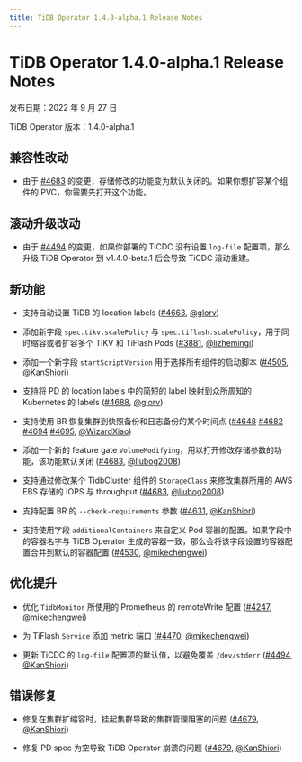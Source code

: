 ```yaml
---
title: TiDB Operator 1.4.0-alpha.1 Release Notes
---
```


# TiDB Operator 1.4.0-alpha.1 Release Notes

发布日期：2022 年 9 月 27 日

TiDB Operator 版本：1.4.0-alpha.1

## 兼容性改动

- 由于 [#4683](https://github.com/pingcap/tidb-operator/pull/4683) 的变更，存储修改的功能变为默认关闭的。如果你想扩容某个组件的 PVC，你需要先打开这个功能。

## 滚动升级改动

- 由于 [#4494](https://github.com/pingcap/tidb-operator/pull/4494) 的变更，如果你部署的 TiCDC 没有设置 `log-file` 配置项，那么升级 TiDB Operator 到 v1.4.0-beta.1 后会导致 TiCDC 滚动重建。

## 新功能

- 支持自动设置 TiDB 的 location labels ([#4663](https://github.com/pingcap/tidb-operator/pull/4663), [@glorv](https://github.com/glorv))

- 添加新字段 `spec.tikv.scalePolicy` 与 `spec.tiflash.scalePolicy`，用于同时缩容或者扩容多个 TiKV 和 TiFlash Pods ([#3881](https://github.com/pingcap/tidb-operator/pull/3881), [@lizhemingi](https://github.com/lizhemingi))

- 添加一个新字段 `startScriptVersion` 用于选择所有组件的启动脚本 ([#4505](https://github.com/pingcap/tidb-operator/pull/4505), [@KanShiori](https://github.com/KanShiori))

- 支持将 PD 的 location labels 中的简短的 label 映射到众所周知的 Kubernetes 的 labels ([#4688](https://github.com/pingcap/tidb-operator/pull/4688), [@glorv](https://github.com/glorv))

- 支持使用 BR 恢复集群到快照备份和日志备份的某个时间点 ([#4648](https://github.com/pingcap/tidb-operator/pull/4648) [#4682](https://github.com/pingcap/tidb-operator/pull/4682) [#4694](https://github.com/pingcap/tidb-operator/pull/4694) [#4695](https://github.com/pingcap/tidb-operator/pull/4695), [@WizardXiao](https://github.com/WizardXiao))

- 添加一个新的 feature gate `VolumeModifying`，用以打开修改存储参数的功能，该功能默认关闭 ([#4683](https://github.com/pingcap/tidb-operator/pull/4683), [@liubog2008](https://github.com/liubog2008))

- 支持通过修改某个 TidbCluster 组件的 `StorageClass` 来修改集群所用的 AWS EBS 存储的 IOPS 与 throughput ([#4683](https://github.com/pingcap/tidb-operator/pull/4683), [@liubog2008](https://github.com/liubog2008))

- 支持配置 BR 的 `--check-requirements` 参数  ([#4631](https://github.com/pingcap/tidb-operator/pull/4631), [@KanShiori](https://github.com/KanShiori))

- 支持使用字段 `additionalContainers` 来自定义 Pod 容器的配置。如果字段中的容器名字与 TiDB Operator 生成的容器一致，那么会将该字段设置的容器配置合并到默认的容器配置 ([#4530](https://github.com/pingcap/tidb-operator/pull/4530), [@mikechengwei](https://github.com/mikechengwei))

## 优化提升

- 优化 `TidbMonitor` 所使用的 Prometheus 的 remoteWrite 配置 ([#4247](https://github.com/pingcap/tidb-operator/pull/4247), [@mikechengwei](https://github.com/mikechengwei))

- 为 TiFlash `Service` 添加 metric 端口 ([#4470](https://github.com/pingcap/tidb-operator/pull/4470), [@mikechengwei](https://github.com/mikechengwei))

- 更新 TiCDC 的 `log-file` 配置项的默认值，以避免覆盖 `/dev/stderr` ([#4494](https://github.com/pingcap/tidb-operator/pull/4494), [@KanShiori](https://github.com/KanShiori))

## 错误修复

- 修复在集群扩缩容时，挂起集群导致的集群管理阻塞的问题 ([#4679](https://github.com/pingcap/tidb-operator/pull/4679), [@KanShiori](https://github.com/KanShiori))

- 修复 PD spec 为空导致 TiDB Operator 崩溃的问题 ([#4679](https://github.com/pingcap/tidb-operator/pull/4691), [@KanShiori](https://github.com/mahjonp))
